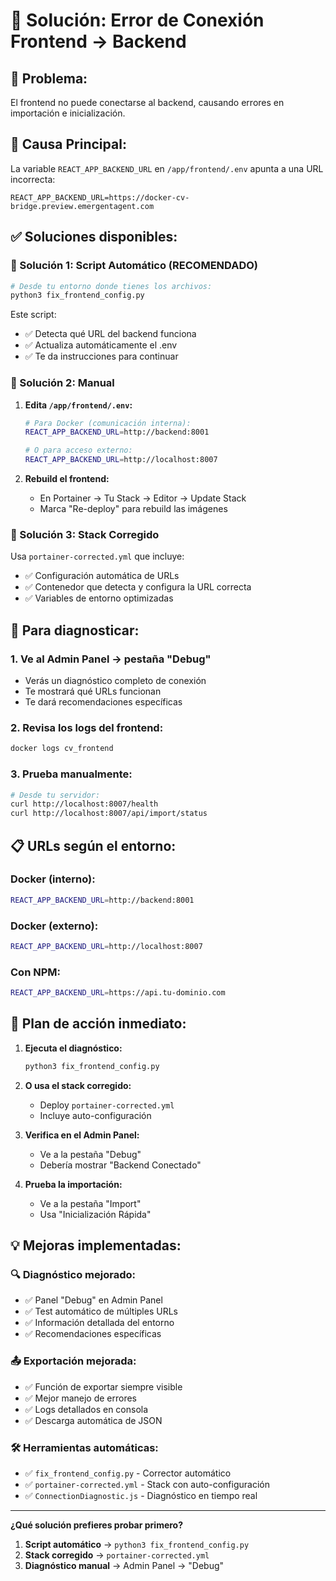 # 🔧 Solución: Error de Conexión Frontend → Backend

## 🚨 **Problema:**
El frontend no puede conectarse al backend, causando errores en importación e inicialización.

## 🎯 **Causa Principal:**
La variable `REACT_APP_BACKEND_URL` en `/app/frontend/.env` apunta a una URL incorrecta:
```
REACT_APP_BACKEND_URL=https://docker-cv-bridge.preview.emergentagent.com
```

## ✅ **Soluciones disponibles:**

### **🚀 Solución 1: Script Automático (RECOMENDADO)**
```bash
# Desde tu entorno donde tienes los archivos:
python3 fix_frontend_config.py
```
Este script:
- ✅ Detecta qué URL del backend funciona
- ✅ Actualiza automáticamente el .env
- ✅ Te da instrucciones para continuar

### **🔧 Solución 2: Manual**
1. **Edita `/app/frontend/.env`:**
   ```bash
   # Para Docker (comunicación interna):
   REACT_APP_BACKEND_URL=http://backend:8001
   
   # O para acceso externo:
   REACT_APP_BACKEND_URL=http://localhost:8007
   ```

2. **Rebuild el frontend:**
   - En Portainer → Tu Stack → Editor → Update Stack
   - Marca "Re-deploy" para rebuild las imágenes

### **🌟 Solución 3: Stack Corregido**
Usa `portainer-corrected.yml` que incluye:
- ✅ Configuración automática de URLs
- ✅ Contenedor que detecta y configura la URL correcta
- ✅ Variables de entorno optimizadas

## 🧪 **Para diagnosticar:**

### **1. Ve al Admin Panel → pestaña "Debug"**
- Verás un diagnóstico completo de conexión
- Te mostrará qué URLs funcionan
- Te dará recomendaciones específicas

### **2. Revisa los logs del frontend:**
```bash
docker logs cv_frontend
```

### **3. Prueba manualmente:**
```bash
# Desde tu servidor:
curl http://localhost:8007/health
curl http://localhost:8007/api/import/status
```

## 📋 **URLs según el entorno:**

### **Docker (interno):**
```bash
REACT_APP_BACKEND_URL=http://backend:8001
```

### **Docker (externo):**
```bash
REACT_APP_BACKEND_URL=http://localhost:8007
```

### **Con NPM:**
```bash
REACT_APP_BACKEND_URL=https://api.tu-dominio.com
```

## 🎯 **Plan de acción inmediato:**

1. **Ejecuta el diagnóstico:**
   ```bash
   python3 fix_frontend_config.py
   ```

2. **O usa el stack corregido:**
   - Deploy `portainer-corrected.yml`
   - Incluye auto-configuración

3. **Verifica en el Admin Panel:**
   - Ve a la pestaña "Debug"
   - Debería mostrar "Backend Conectado"

4. **Prueba la importación:**
   - Ve a la pestaña "Import"
   - Usa "Inicialización Rápida"

## 💡 **Mejoras implementadas:**

### **🔍 Diagnóstico mejorado:**
- ✅ Panel "Debug" en Admin Panel
- ✅ Test automático de múltiples URLs
- ✅ Información detallada del entorno
- ✅ Recomendaciones específicas

### **📤 Exportación mejorada:**
- ✅ Función de exportar siempre visible
- ✅ Mejor manejo de errores
- ✅ Logs detallados en consola
- ✅ Descarga automática de JSON

### **🛠️ Herramientas automáticas:**
- ✅ `fix_frontend_config.py` - Corrector automático
- ✅ `portainer-corrected.yml` - Stack con auto-configuración
- ✅ `ConnectionDiagnostic.js` - Diagnóstico en tiempo real

---

**¿Qué solución prefieres probar primero?**

1. **Script automático** → `python3 fix_frontend_config.py`
2. **Stack corregido** → `portainer-corrected.yml`
3. **Diagnóstico manual** → Admin Panel → "Debug"